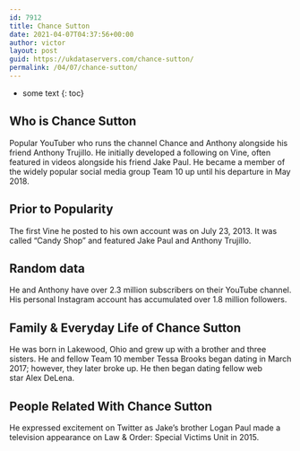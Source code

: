 ```yaml
---
id: 7912
title: Chance Sutton
date: 2021-04-07T04:37:56+00:00
author: victor
layout: post
guid: https://ukdataservers.com/chance-sutton/
permalink: /04/07/chance-sutton/
---
```


* some text
{: toc}


## Who is Chance Sutton



Popular YouTuber who runs the channel Chance and Anthony alongside his friend Anthony Trujillo. He initially developed a following on Vine, often featured in videos alongside his friend Jake Paul. He became a member of the widely popular social media group Team 10 up until his departure in May 2018. 

                
                
                
## Prior to Popularity



The first Vine he posted to his own account was on July 23, 2013. It was called &#8220;Candy Shop&#8221; and featured Jake Paul and Anthony Trujillo. 

                
                
                
## Random data



He and Anthony have over 2.3 million subscribers on their YouTube channel. His personal Instagram account has accumulated over 1.8 million followers. 

                
                
                
## Family & Everyday Life of Chance Sutton



He was born in Lakewood, Ohio and grew up with a brother and three sisters. He and fellow Team 10 member Tessa Brooks began dating in March 2017; however, they later broke up. He then began dating fellow web star Alex DeLena.

                
                
                
## People Related With Chance Sutton



He expressed excitement on Twitter as Jake&#8217;s brother Logan Paul made a television appearance on Law & Order: Special Victims Unit in 2015. 

                
              
            
          
          
          